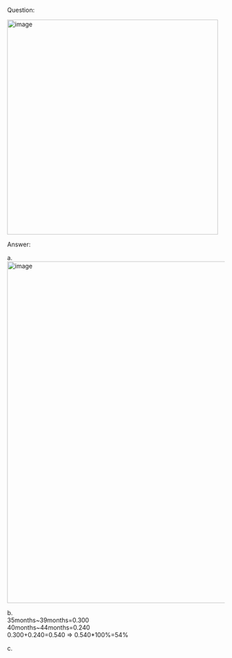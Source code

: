 Question:

<img width="488" height="497" alt="image" src="https://github.com/user-attachments/assets/2e9f50c6-b56f-41f6-bc7d-91d738dc56a1" />


Answer:

a.
<img width="1390" height="790" alt="image" src="https://github.com/user-attachments/assets/48f81c4c-26a7-476c-ab4c-aae5c814166e" />

b.<br>35months~39months=0.300<br>40months~44months=0.240<br>0.300+0.240=0.540 => 0.540*100%=54%<br>

c.
